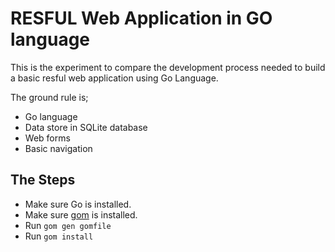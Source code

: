 # RESFUL Web Application in GO language #

This is the experiment to compare the development process needed to build a basic resful web application using Go Language.

The ground rule is;

- Go language
- Data store in SQLite database
- Web forms
- Basic navigation

## The Steps ##

- Make sure Go is installed.
- Make sure [gom](https://github.com/GPMGo/gopm) is installed. 
- Run `gom gen gomfile`
- Run `gom install`
